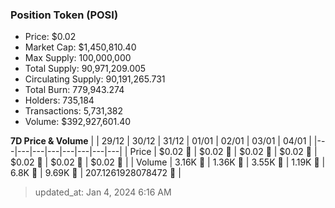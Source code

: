 
  ### Position Token (POSI)
  - Price: $0.02
  - Market Cap: $1,450,810.40
  - Max Supply: 100,000,000
  - Total Supply: 90,971,209.005
  - Circulating Supply: 90,191,265.731
  - Total Burn: 779,943.274
  - Holders: 735,184
  - Transactions: 5,731,382
  - Volume: $392,927,601.40

  **7D Price & Volume**
  | | 29&#x2F;12 | 30&#x2F;12 | 31&#x2F;12 | 01&#x2F;01 | 02&#x2F;01 | 03&#x2F;01 | 04&#x2F;01 |
  |---|---|---|---|---|---|---|---|
  | Price | $0.02 🔻 | $0.02 🚀 | $0.02 🔻 | $0.02 🔻 | $0.02 🚀 | $0.02 🔻 | $0.02 🚀 |
  | Volume | 3.16K 🚀 | 1.36K 🔻 | 3.55K 🚀 | 1.19K 🔻 | 6.8K 🚀 | 9.69K 🚀 | 207.1261928078472 🔻 |

  > updated_at: Jan 4, 2024 6:16 AM
